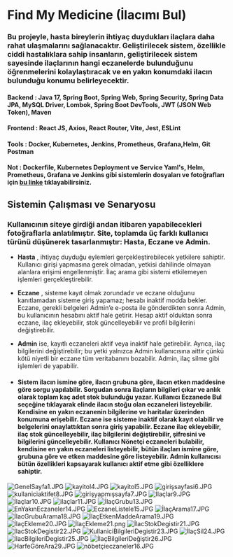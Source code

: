 # Find My Medicine (İlacımı Bul)
### Bu projeyle, hasta bireylerin ihtiyaç duydukları  ilaçlara daha rahat ulaşmalarını sağlanacaktır. Geliştirilecek sistem, özellikle ciddi hastalıklara sahip insanların, geliştirilecek sistem sayesinde ilaçlarının hangi eczanelerde bulunduğunu öğrenmelerini kolaylaştıracak ve en yakın konumdaki ilacın bulunduğu konumu belirleyecektir.
####  Backend : **Java 17**, **Spring Boot**, **Spring Web**, **Spring Security**, **Spring Data JPA**, **MySQL Driver**, **Lombok**, **Spring Boot DevTools**, **JWT (JSON Web Token)**, **Maven** 
####  Frontend : **React JS**, **Axios**, **React Router**, **Vite**, **Jest**, **ESLint**
#### Tools : **Docker**, **Kubernetes**, **Jenkins**, **Prometheus**, **Grafana**,**Helm**, **Git**  **Postman** 
#### Not : Dockerfile, Kubernetes Deployment ve Service Yaml's, Helm, Prometheus, Grafana ve Jenkins gibi sistemlerin dosyaları ve fotoğrafları için [bu linke](https://github.com/berkekimdev/DockercomposeandKubernetesYamls) tıklayabilirsiniz.

## Sistemin Çalışması ve Senaryosu
### Kullanıcının siteye girdiği andan itibaren  yapabilecekleri fotoğraflarla anlatılmıştır.  Site, toplamda üç farklı kullanıcı türünü  düşünerek tasarlanmıştır: Hasta, Eczane ve Admin.
- **Hasta** , ihtiyaç duyduğu eylemleri gerçekleştirebilecek yetkilere sahiptir. Kullanıcı girişi yapmasına gerek olmadan, yetkisi dahilinde olmayan alanlara erişimi engellenmiştir. İlaç arama gibi sistemi etkilemeyen işlemleri gerçekleştirebilir.  
- **Eczane** , sisteme kayıt olmak zorundadır ve eczane olduğunu kanıtlamadan sisteme giriş yapamaz; hesabı inaktif modda bekler. Eczane, gerekli belgeleri Admin’e e-posta ile gönderdikten sonra Admin, bu kullanıcının hesabını aktif hale getirir. Hesap aktif olduktan  sonra eczane, ilaç ekleyebilir, stok güncelleyebilir ve profil bilgilerini değiştirebilir.   
- **Admin** ise, kayıtlı eczaneleri aktif veya inaktif hale getirebilir. Ayrıca, ilaç bilgilerini değiştirebilir; bu yetki yalnızca Admin kullanıcısına aittir çünkü kötü niyetli bir eczane tüm veritabanını bozabilir. Admin, ilaç silme gibi işlemleri de yapabilir.   

- #### Sistem ilacın ismine göre, ilacın grubuna göre, ilacın etken maddesine göre sorgu yapılabilir. Sorgudan sonra ilaçların bilgileri çıkar ve anlık olarak toplam kaç adet stok bulunduğu yazar. Kullanıcı **Eczanede Bul** seçeğine tıklayarak elinde ilacın stoğu olan eczaneleri listeyebilir. Kendisine en yakın eczanenin bilgilerine ve  haritalar üzerinden konumuna erişebilir. Eczane ise sisteme inaktif olarak kayıt olabilir ve belgelerini onaylattıktan sonra giriş yapabilir. Eczane ilaç ekleyebilir, ilaç stok güncelleyebilir, ilaç bilgilerini değiştirebilir, şifresini ve bilgilerini güncelleyebilir. Kullanıcı Nönetçi eczaneleri bulabilir, kendisine en yakın eczaneleri listeyebilir, bütün ilaçları ismine göre, grubuna göre ve etken maddesine göre listeyebilir. Admin kullanıcısı bütün özellikleri kapsayarak kullanıcı aktif etme gibi özelliklere sahiptir.

![GenelSayfa1.JPG](https://github.com/berkekimdev/FindMyMedicine/blob/main/images/GenelSayfa1.JPG)
![kayitol4.JPG](https://github.com/berkekimdev/FindMyMedicine/blob/main/images/kayitol4.JPG)
![kayitol5.JPG](https://github.com/berkekimdev/FindMyMedicine/blob/main/images/kayitol5.JPG)
![girişsayfasi6.JPG](https://github.com/berkekimdev/FindMyMedicine/blob/main/images/girişsayfasi6.JPG)
![kullaniciaktifet8.JPG](https://github.com/berkekimdev/FindMyMedicine/blob/main/images/kullaniciaktifet8.JPG)
![girişyapmışsayfa7.JPG](https://github.com/berkekimdev/FindMyMedicine/blob/main/images/girişyapmışsayfa7.JPG)
![İlaçlar9.JPG](https://github.com/berkekimdev/FindMyMedicine/blob/main/images/İlaçlar9.JPG)
![İlaçlar10.JPG](https://github.com/berkekimdev/FindMyMedicine/blob/main/images/İlaçlar10.JPG)
![ilaçlar11.JPG](https://github.com/berkekimdev/FindMyMedicine/blob/main/images/ilaçlar11.JPG)
![İlaçGrubu13.JPG](https://github.com/berkekimdev/FindMyMedicine/blob/main/images/İlaçGrubu13.JPG)
![EnYakınEczaneler14.JPG](https://github.com/berkekimdev/FindMyMedicine/blob/main/images/EnYakınEczaneler14.JPG)
![EczaneListele15.JPG](https://github.com/berkekimdev/FindMyMedicine/blob/main/images/EczaneListele15.JPG)
![İlaçArama17.JPG](https://github.com/berkekimdev/FindMyMedicine/blob/main/images/İlaçArama17.JPG)
![İlacGrubuArama18.JPG](https://github.com/berkekimdev/FindMyMedicine/blob/main/images/İlacGrubuArama18.JPG)
![İlaçEtkenMaddeArama19.JPG](https://github.com/berkekimdev/FindMyMedicine/blob/main/images/İlaçEtkenMaddeArama19.JPG)
![İlaçEkleme20.JPG](https://github.com/berkekimdev/FindMyMedicine/blob/main/images/İlaçEkleme20.JPG)
![İlaçEkleme21.png](https://github.com/berkekimdev/FindMyMedicine/blob/main/images/İlaçEkleme21.png)
![İlacStokDegistir21.JPG](https://github.com/berkekimdev/FindMyMedicine/blob/main/images/İlacStokDegistir21.JPG)
![İlacStokDegistir22.JPG](https://github.com/berkekimdev/FindMyMedicine/blob/main/images/İlacStokDegistir22.JPG)
![KullaniciBilgileriDegistir23.JPG](https://github.com/berkekimdev/FindMyMedicine/blob/main/images/KullaniciBilgileriDegistir23.JPG)
![İlaçSil24.JPG](https://github.com/berkekimdev/FindMyMedicine/blob/main/images/İlaçSil24.JPG)
![İlacBilgileriDegistir25.JPG](https://github.com/berkekimdev/FindMyMedicine/blob/main/images/İlacBilgileriDegistir25.JPG)
![İlaçBilgileriDeğiştir26.JPG](https://github.com/berkekimdev/FindMyMedicine/blob/main/images/İlaçBilgileriDeğiştir26.JPG)
![HarfeGöreAra29.JPG](https://github.com/berkekimdev/FindMyMedicine/blob/main/images/HarfeGöreAra29.JPG)
![nöbetçieczaneler16.JPG](https://github.com/berkekimdev/FindMyMedicine/blob/main/images/nöbetçieczaneler16.JPG)


